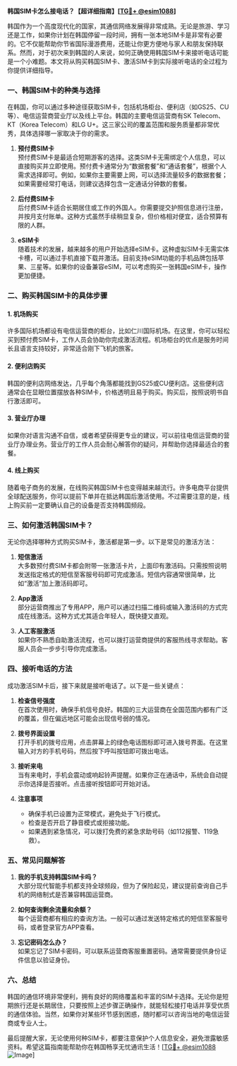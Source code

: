 **韩国SIM卡怎么接电话？【超详细指南】[[TG💪+ @esim1088](https://t.me/s/esim1088)]**

韩国作为一个高度现代化的国家，其通信网络发展得非常成熟。无论是旅游、学习还是工作，如果你计划在韩国停留一段时间，拥有一张本地SIM卡是非常有必要的。它不仅能帮助你节省国际漫游费用，还能让你更方便地与家人和朋友保持联系。然而，对于初次来到韩国的人来说，如何正确使用韩国SIM卡来接听电话可能是一个小难题。本文将从购买韩国SIM卡、激活SIM卡到实际接听电话的全过程为你提供详细指导。

### **一、韩国SIM卡的种类与选择**

在韩国，你可以通过多种途径获取SIM卡，包括机场柜台、便利店（如GS25、CU等）、电信运营商营业厅以及线上平台。韩国的主要电信运营商有SK Telecom、KT（Korea Telecom）和LG U+。这三家公司的覆盖范围和服务质量都非常优秀，具体选择哪一家取决于你的需求。

1. **预付费SIM卡**  
   预付费SIM卡是最适合短期游客的选择。这类SIM卡无需绑定个人信息，可以直接购买并立即使用。预付费卡通常分为“数据套餐”和“通话套餐”，根据个人需求选择即可。例如，如果你主要需要上网，可以选择流量较多的数据套餐；如果需要经常打电话，则建议选择包含一定通话分钟数的套餐。

2. **后付费SIM卡**  
   后付费SIM卡适合长期居住或工作的外国人。你需要提交护照信息进行注册，并按月支付账单。这种方式虽然手续稍显复杂，但价格相对便宜，适合预算有限的人群。

3. **eSIM卡**  
   随着技术的发展，越来越多的用户开始选择eSIM卡。这种虚拟SIM卡无需实体卡槽，可以通过手机直接下载并激活。目前支持eSIM功能的手机品牌包括苹果、三星等。如果你的设备兼容eSIM，可以考虑购买一张韩国eSIM卡，操作更加便捷。

### **二、购买韩国SIM卡的具体步骤**

#### **1. 机场购买**
许多国际机场都设有电信运营商的柜台，比如仁川国际机场。在这里，你可以轻松买到预付费SIM卡，工作人员会协助你完成激活流程。机场柜台的优点是服务时间长且语言支持较好，非常适合刚下飞机的旅客。

#### **2. 便利店购买**
韩国的便利店网络发达，几乎每个角落都能找到GS25或CU便利店。这些便利店通常会在显眼位置摆放各种SIM卡，价格透明且易于购买。购买后，按照说明书自行激活即可。

#### **3. 营业厅办理**
如果你对语言沟通不自信，或者希望获得更专业的建议，可以前往电信运营商的营业厅办理业务。营业厅的工作人员会耐心解答你的疑问，并帮助你选择最适合的套餐。

#### **4. 线上购买**
随着电子商务的发展，在线购买韩国SIM卡也变得越来越流行。许多电商平台提供全球配送服务，你可以提前下单并在抵达韩国后激活使用。不过需要注意的是，线上购买前一定要确认自己的设备是否支持韩国频段。

### **三、如何激活韩国SIM卡？**

无论你选择哪种方式购买SIM卡，激活都是第一步。以下是常见的激活方法：

1. **短信激活**  
   大多数预付费SIM卡都会附带一张激活卡片，上面印有激活码。只需按照说明发送指定格式的短信至客服号码即可完成激活。短信内容通常很简单，比如“激活”加上激活码即可。

2. **App激活**  
   部分运营商推出了专用APP，用户可以通过扫描二维码或输入激活码的方式完成在线激活。这种方式尤其适合年轻人，既快捷又直观。

3. **人工客服激活**  
   如果你不熟悉自助激活流程，也可以拨打运营商提供的客服热线寻求帮助。客服人员会一步步引导你完成激活。

### **四、接听电话的方法**

成功激活SIM卡后，接下来就是接听电话了。以下是一些关键点：

1. **检查信号强度**  
   在首次使用时，确保手机信号良好。韩国的三大运营商在全国范围内都有广泛的覆盖，但在偏远地区可能会出现信号弱的情况。

2. **拨号界面设置**  
   打开手机的拨号应用，点击屏幕上的绿色电话图标即可进入拨号界面。在这里输入对方的手机号码，然后按下呼叫按钮即可拨出电话。

3. **接听来电**  
   当有来电时，手机会震动或响起铃声提醒。如果你正在通话中，系统会自动提示你选择是否接听。点击接听按钮即可开始对话。

4. **注意事项**  
   - 确保手机已设置为正常模式，避免处于飞行模式。
   - 检查是否开启了静音模式或拒接功能。
   - 如果遇到紧急情况，可以拨打免费的紧急求助号码（如112报警、119急救）。

### **五、常见问题解答**

1. **我的手机支持韩国SIM卡吗？**  
   大部分现代智能手机都支持全球频段，但为了保险起见，建议提前查询自己手机的网络制式是否兼容韩国运营商。

2. **如何查询剩余流量和余额？**  
   每个运营商都有相应的查询方法。一般可以通过发送特定格式的短信至客服号码，或者登录官方APP查看。

3. **忘记密码怎么办？**  
   如果忘记了SIM卡密码，可以联系运营商客服重置密码。通常需要提供身份证件信息以验证身份。

### **六、总结**

韩国的通信环境非常便利，拥有良好的网络覆盖和丰富的SIM卡选择。无论你是短期旅行还是长期居住，只要按照上述步骤正确操作，就能轻松接打电话并享受优质的通信体验。当然，如果你对某些环节感到困惑，随时都可以咨询当地的电信运营商或专业人士。

最后提醒大家，无论使用何种SIM卡，都要注意保护个人信息安全，避免泄露敏感资料。希望这篇指南能帮助你在韩国畅享无忧通讯生活！[[TG💪+ @esim1088](https://t.me/s/esim1088) ![Image](https://i.postimg.cc/4NQfJmqS/Snipaste-2025-05-13-00-14-12.png)]